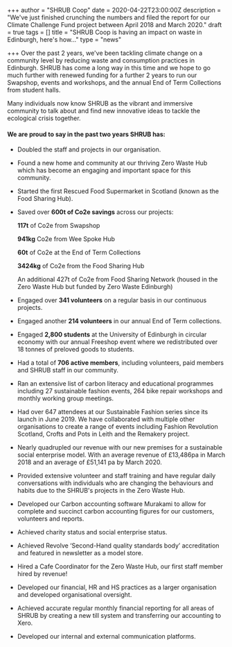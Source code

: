 +++
author = "SHRUB Coop"
date = 2020-04-22T23:00:00Z
description = "We've just finished crunching the numbers and filed the report for our Climate Challenge Fund project between April 2018 and March 2020."
draft = true
tags = []
title = "SHRUB Coop is having an impact on waste in Edinburgh, here's how..."
type = "news"

+++
Over the past 2 years, we've been tackling climate change on a community level by reducing waste and consumption practices in Edinburgh. SHRUB has come a long way in this time and we hope to go much further with renewed funding for a further 2 years to run our Swapshop, events and workshops, and the annual End of Term Collections from student halls.

Many individuals now know SHRUB as the vibrant and immersive community to talk about and find new innovative ideas to tackle the ecological crisis together.

#### We are proud to say in the past two years SHRUB has:

* Doubled the staff and projects in our organisation.
* Found a new home and community at our thriving Zero Waste Hub which has become an engaging and important space for this community.
* Started the first Rescued Food Supermarket in Scotland (known as the Food Sharing Hub).
* Saved over **600t of Co2e savings** across our projects:

  **117t** of Co2e from Swapshop

  **941kg** Co2e from Wee Spoke Hub

  **60t** of Co2e at the End of Term Collections

  **3424kg** of Co2e from the Food Sharing Hub

  An additional 427t of Co2e from Food Sharing Network (housed in the Zero Waste Hub but funded by Zero Waste Edinburgh)
* Engaged over **341 volunteers** on a regular basis in our continuous projects.
* Engaged another **214 volunteers** in our annual End of Term collections.
* Engaged **2,800 students** at the University of Edinburgh in circular economy with our annual Freeshop event where we redistributed over 18 tonnes of preloved goods to students.
* Had a total of **706 active members**, including volunteers, paid members and SHRUB staff in our community.
* Ran an extensive list of carbon literacy and educational programmes including 27 sustainable fashion events, 264 bike repair workshops and monthly working group meetings.
* Had over 647 attendees at our Sustainable Fashion series since its launch in June 2019. We have collaborated with multiple other organisations to create a range of events including Fashion Revolution Scotland, Crofts and Pots in Leith and the Remakery project.
* Nearly quadrupled our revenue with our new premises for a sustainable social enterprise model. With an average revenue of £13,486pa in March 2018 and an average of £51,141 pa by March 2020.
* Provided extensive volunteer and staff training and have regular daily conversations with individuals who are changing the behaviours and habits due to the SHRUB's projects in the Zero Waste Hub.
* Developed our Carbon accounting software Murakami to allow for complete and succinct carbon accounting figures for our customers, volunteers and reports.
* Achieved charity status and social enterprise status.
* Achieved Revolve ‘Second-Hand quality standards body’ accreditation and featured in newsletter as a model store.
* Hired a Cafe Coordinator for the Zero Waste Hub, our first staff member hired by revenue!
* Developed our financial, HR and HS practices as a larger organisation and developed organisational oversight.
* Achieved accurate regular monthly financial reporting for all areas of SHRUB by creating a new till system and transferring our accounting to Xero.
* Developed our internal and external communication platforms.